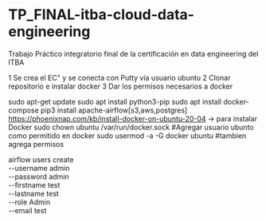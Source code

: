 # TP_FINAL-itba-cloud-data-engineering
Trabajo Práctico integratorio final de la certificación en data engineering del ITBA


1 Se crea el EC" y se conecta con Putty vía usuario ubuntu
2 Clonar repositorio e instalar docker
3 Dar los permisos necesarios a docker


sudo apt-get update
sudo apt install python3-pip
sudo apt install docker-compose
pip3 install apache-airflow[s3,aws,postgres]
https://phoenixnap.com/kb/install-docker-on-ubuntu-20-04 -> para instalar Docker
sudo chown ubuntu /var/run/docker.sock #Agregar usuario ubunto como permitido en docker
sudo usermod -a -G docker ubuntu #tambien agrega permisos


airflow users create \
    --username admin \
    --password admin \
    --firstname test \
    --lastname test \
    --role Admin \
    --email test
